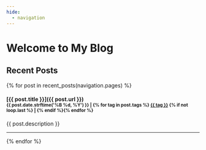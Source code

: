 ```yaml
---
hide:
  - navigation
---
```


# Welcome to My Blog

## Recent Posts

{% for post in recent_posts(navigation.pages) %}
#### [{{ post.title }}]({{ post.url }})<br><small>{{ post.date.strftime('%B %d, %Y') }} | {% for tag in post.tags %} [{{ tag }}](/tags/#{{tag}}) {% if not loop.last %} | {% endif %}{% endfor %}</small>
{{ post.description }}
<hr>
{% endfor %}
